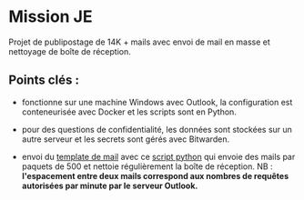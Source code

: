 # Mission JE

Projet de publipostage de 14K + mails avec envoi de mail en masse et nettoyage de boîte de réception.

## Points clés :

- fonctionne sur une machine Windows avec Outlook, la configuration est conteneurisée avec Docker et les scripts sont en Python.

- pour des questions de confidentialité, les données sont stockées sur un autre serveur et les secrets sont gérés avec Bitwarden.

- envoi du [template de mail](./data/mail_initial.html) avec ce [script python](./src/send_emails.py) qui envoie des mails par paquets de 500 et nettoie régulièrement la boîte de réception. NB : **l'espacement entre deux mails correspond aux nombres de requêtes autorisées par minute par le serveur Outlook.**
